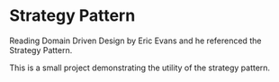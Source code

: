 # Strategy Pattern

Reading Domain Driven Design by Eric Evans and he referenced the Strategy Pattern.  

This is a small project demonstrating the utility of the strategy pattern.